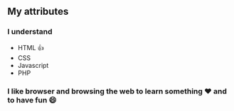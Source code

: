 ## My attributes 
### I understand
- HTML :+1:
- CSS
- Javascript
- PHP

### I like browser and browsing the web to **learn** something :heart: and to have fun :smile:
